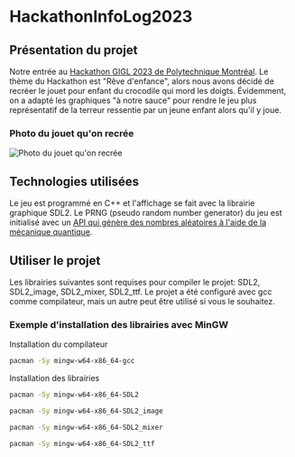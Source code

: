 # HackathonInfoLog2023
## Présentation du projet
Notre entrée au [Hackathon GIGL 2023 de Polytechnique Montréal](https://github.com/MathieuPCorbeil/HackathonGIGL2023/tree/main). Le thème du Hackathon est "Rêve d'enfance", alors nous avons décidé de recréer le jouet pour enfant du crocodile qui mord les doigts. Évidemment, on a adapté les graphiques "à notre sauce" pour rendre le jeu plus représentatif de la terreur ressentie par un jeune enfant alors qu'il y joue.

### Photo du jouet qu'on recrée
![Photo du jouet qu'on recrée](http://i2.cdscdn.com/pdt2/0/6/5/1/700x700/gee2009815369065/rw/jouet-crocodile-dentiste-mord-doigts-jeu-enfants-k.jpg "Le jouet qu'on veut recréer")

## Technologies utilisées
Le jeu est programmé en C++ et l'affichage se fait avec la librairie graphique SDL2. Le PRNG (pseudo random number generator) du jeu est initialisé avec un [API qui génère des nombres aléatoires à l'aide de la mécanique quantique](https://qrng.anu.edu.au/).

## Utiliser le projet
Les librairies suivantes sont requises pour compiler le projet: SDL2, SDL2_image, SDL2_mixer, SDL2_ttf.
Le projet a été configuré avec gcc comme compilateur, mais un autre peut être utilisé si vous le souhaitez.

### Exemple d'installation des librairies avec MinGW
Installation du compilateur
```bash
pacman -Sy mingw-w64-x86_64-gcc
```
Installation des librairies
```bash
pacman -Sy mingw-w64-x86_64-SDL2
```
```bash
pacman -Sy mingw-w64-x86_64-SDL2_image
```
```bash
pacman -Sy mingw-w64-x86_64-SDL2_mixer
```
```bash
pacman -Sy mingw-w64-x86_64-SDL2_ttf
```
